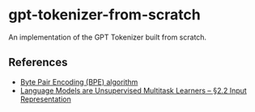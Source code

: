 # gpt-tokenizer-from-scratch
An implementation of the GPT Tokenizer built from scratch.





## References

- [Byte Pair Encoding (BPE) algorithm](https://en.wikipedia.org/wiki/Byte-pair_encoding)  
- [Language Models are Unsupervised Multitask Learners – §2.2 Input Representation](https://cdn.openai.com/better-language-models/language_models_are_unsupervised_multitask_learners.pdf)

